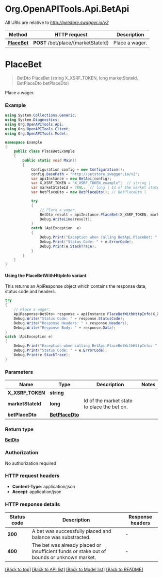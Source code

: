 # Org.OpenAPITools.Api.BetApi

All URIs are relative to *http://petstore.swagger.io/v2*

| Method | HTTP request | Description |
|--------|--------------|-------------|
| [**PlaceBet**](BetApi.md#placebet) | **POST** /bet/place/{marketStateId} | Place a wager. |

<a id="placebet"></a>
# **PlaceBet**
> BetDto PlaceBet (string X_XSRF_TOKEN, long marketStateId, BetPlaceDto betPlaceDto)

Place a wager.

### Example
```csharp
using System.Collections.Generic;
using System.Diagnostics;
using Org.OpenAPITools.Api;
using Org.OpenAPITools.Client;
using Org.OpenAPITools.Model;

namespace Example
{
    public class PlaceBetExample
    {
        public static void Main()
        {
            Configuration config = new Configuration();
            config.BasePath = "http://petstore.swagger.io/v2";
            var apiInstance = new BetApi(config);
            var X_XSRF_TOKEN = "X_XSRF_TOKEN_example";  // string | 
            var marketStateId = 789L;  // long | Id of the market state to place the bet on.
            var betPlaceDto = new BetPlaceDto(); // BetPlaceDto | 

            try
            {
                // Place a wager.
                BetDto result = apiInstance.PlaceBet(X_XSRF_TOKEN, marketStateId, betPlaceDto);
                Debug.WriteLine(result);
            }
            catch (ApiException  e)
            {
                Debug.Print("Exception when calling BetApi.PlaceBet: " + e.Message);
                Debug.Print("Status Code: " + e.ErrorCode);
                Debug.Print(e.StackTrace);
            }
        }
    }
}
```

#### Using the PlaceBetWithHttpInfo variant
This returns an ApiResponse object which contains the response data, status code and headers.

```csharp
try
{
    // Place a wager.
    ApiResponse<BetDto> response = apiInstance.PlaceBetWithHttpInfo(X_XSRF_TOKEN, marketStateId, betPlaceDto);
    Debug.Write("Status Code: " + response.StatusCode);
    Debug.Write("Response Headers: " + response.Headers);
    Debug.Write("Response Body: " + response.Data);
}
catch (ApiException e)
{
    Debug.Print("Exception when calling BetApi.PlaceBetWithHttpInfo: " + e.Message);
    Debug.Print("Status Code: " + e.ErrorCode);
    Debug.Print(e.StackTrace);
}
```

### Parameters

| Name | Type | Description | Notes |
|------|------|-------------|-------|
| **X_XSRF_TOKEN** | **string** |  |  |
| **marketStateId** | **long** | Id of the market state to place the bet on. |  |
| **betPlaceDto** | [**BetPlaceDto**](BetPlaceDto.md) |  |  |

### Return type

[**BetDto**](BetDto.md)

### Authorization

No authorization required

### HTTP request headers

 - **Content-Type**: application/json
 - **Accept**: application/json


### HTTP response details
| Status code | Description | Response headers |
|-------------|-------------|------------------|
| **200** | A bet was successfully placed and balance was substracted. |  -  |
| **400** | The bet was already placed or insufficient funds or stake out of bounds or unknown market. |  -  |

[[Back to top]](#) [[Back to API list]](../README.md#documentation-for-api-endpoints) [[Back to Model list]](../README.md#documentation-for-models) [[Back to README]](../README.md)

